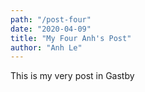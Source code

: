 ```yaml
---
path: "/post-four"
date: "2020-04-09"
title: "My Four Anh's Post"
author: "Anh Le"
---
```


This is my very post in Gastby